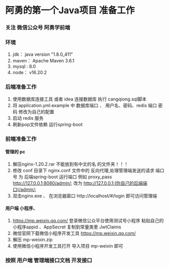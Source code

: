 # 阿勇的第一个Java项目 准备工作

### 关注 微信公众号  阿勇学前端

### 环境 
1. jdk： java version "1.8.0_411"
2. maven： Apache Maven 3.6.1
3. mysql : 8.0
4. node： v16.20.2

###  后端准备工作
1. 使用数据库连接工具 或者 idea 连接数据库 执行 cangqiong.sql脚本
2. 将 application.yml.example 中  数据库端口 、 用户名、密码、redis 端口 密码 修改为自己的配置  
3. 启动  redis 服务
4. 刷新pop文件依赖 运行spring-boot

### 前端准备工作

#### 管理的 pc
1. 解压nginx-1.20.2.rar 不能放到有中文的名 的文件夹！！！
2. 修改 conf 目录下 nginx.conf 文件中的  反向代理,处理管理端发送的请求 端口号 为 后端spring-boot 运行端口
例如 proxy_pass  http://127.0.0.1:8080/admin/;  改为 http://127.0.0.1:(你自己的后端端口)/admin/;
3. 双击nginx.exe 、 在浏览器窗口 http://localhost/#/login 即可访问管理端

#### 用户端 小程序、
1. https://mp.weixin.qq.com/ 登录微信公众平台使用测试号小程序 粘贴自己的小程序appid  、AppSecret 复制到常量类里 JwtClaims
2. 微信官网下载微信小程序开发工具 https://mp.weixin.qq.com/
3. 解压 mp-weixin.zip
4. 使用微信小程序开发工具打开 导入项目 mp-weixin 即可


### 按照 用户端 管理端接口文档 开发接口
